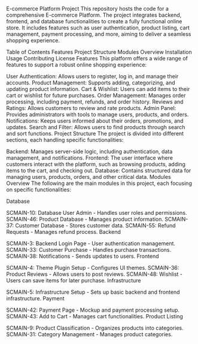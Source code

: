 E-commerce Platform Project
This repository hosts the code for a comprehensive E-commerce Platform. The project integrates backend, frontend, and database functionalities to create a fully functional online store. It includes features such as user authentication, product listing, cart management, payment processing, and more, aiming to deliver a seamless shopping experience.

Table of Contents
Features
Project Structure
Modules Overview
Installation
Usage
Contributing
License
Features
This platform offers a wide range of features to support a robust online shopping experience:

User Authentication: Allows users to register, log in, and manage their accounts.
Product Management: Supports adding, categorizing, and updating product information.
Cart & Wishlist: Users can add items to their cart or wishlist for future purchases.
Order Management: Manages order processing, including payment, refunds, and order history.
Reviews and Ratings: Allows customers to review and rate products.
Admin Panel: Provides administrators with tools to manage users, products, and orders.
Notifications: Keeps users informed about their orders, promotions, and updates.
Search and Filter: Allows users to find products through search and sort functions.
Project Structure
The project is divided into different sections, each handling specific functionalities:

Backend: Manages server-side logic, including authentication, data management, and notifications.
Frontend: The user interface where customers interact with the platform, such as browsing products, adding items to the cart, and checking out.
Database: Contains structured data for managing users, products, orders, and other critical data.
Modules Overview
The following are the main modules in this project, each focusing on specific functionalities:

Database

SCMAIN-10: Database User Admin - Handles user roles and permissions.
SCMAIN-46: Product Database - Manages product information.
SCMAIN-37: Customer Database - Stores customer data.
SCMAIN-55: Refund Requests - Manages refund process.
Backend

SCMAIN-3: Backend Login Page - User authentication management.
SCMAIN-33: Customer Purchase - Handles purchase transactions.
SCMAIN-38: Notifications - Sends updates to users.
Frontend

SCMAIN-4: Theme Plugin Setup - Configures UI themes.
SCMAIN-36: Product Reviews - Allows users to post reviews.
SCMAIN-48: Wishlist - Users can save items for later purchase.
Infrastructure

SCMAIN-5: Infrastructure Setup - Sets up basic backend and frontend infrastructure.
Payment

SCMAIN-42: Payment Page - Mockup and payment processing setup.
SCMAIN-43: Add to Cart - Manages cart functionalities.
Product Listing

SCMAIN-9: Product Classification - Organizes products into categories.
SCMAIN-31: Category Management - Manages product categories.
